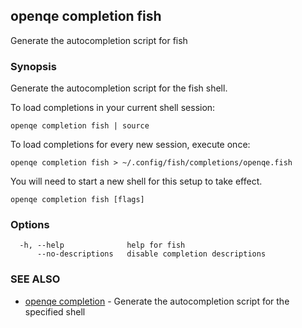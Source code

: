 ## openqe completion fish

Generate the autocompletion script for fish

### Synopsis

Generate the autocompletion script for the fish shell.

To load completions in your current shell session:

	openqe completion fish | source

To load completions for every new session, execute once:

	openqe completion fish > ~/.config/fish/completions/openqe.fish

You will need to start a new shell for this setup to take effect.


```
openqe completion fish [flags]
```

### Options

```
  -h, --help              help for fish
      --no-descriptions   disable completion descriptions
```

### SEE ALSO

* [openqe completion](openqe_completion.md)	 - Generate the autocompletion script for the specified shell

